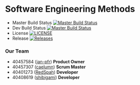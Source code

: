 # Software Engineering Methods
- Master Build Status [![Master Build Status](https://travis-ci.com/jan-pfr/sem-group8.svg?branch=master)](https://travis-ci.com/jan-pfr/sem-group8)
- Dev Build Status [![Master Build Status](https://travis-ci.com/jan-pfr/sem-group8.svg?branch=develop)](https://travis-ci.com/jan-pfr/sem-group8)
- License [![LICENSE](https://img.shields.io/github/license/jan-pfr/sem-group8.svg?style=flat-square)](https://github.com/jan-pfr/sem-group8/blob/master/LICENSE)
- Release [![Releases](https://img.shields.io/github/release/jan-pfr/sem-group8/all.svg?style=flat-square)](https://github.com/jan-pfr/sem-group8/releases)

### Our Team
- 40457584 ([jan-pfr](https://github.com/jan-pfr))  __Product Owner__
- 40457307 ([caelumn](https://github.com/caelumn)) __Scrum Master__
- 40401273 ([RedSpah](https://github.com/RedSpah)) __Developer__
- 40408619 ([shibigami](https://github.com/shibigami)) __Developer__
